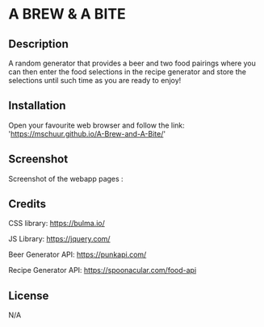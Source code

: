 # A BREW & A BITE

## Description

A random generator that provides a beer and two food pairings where you can then enter the food selections in the recipe generator and store the selections until such time as you are ready to enjoy!


## Installation

Open your favourite web browser and follow the link: 'https://mschuur.github.io/A-Brew-and-A-Bite/'

## Screenshot

Screenshot of the webapp pages :



## Credits

CSS library: https://bulma.io/

JS Library: https://jquery.com/

Beer Generator API: https://punkapi.com/

Recipe Generator API: https://spoonacular.com/food-api

## License

N/A
